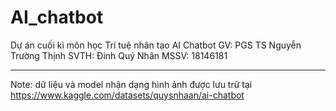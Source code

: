 # AI_chatbot

Dự án cuối kì môn học Trí tuệ nhân tạo
AI Chatbot
GV: PGS TS Nguyễn Trường Thịnh
SVTH: Đinh Quý Nhân
MSSV: 18146181






******
Note: dữ liệu và model nhận dạng hình ảnh được lưu trữ tại https://www.kaggle.com/datasets/quysnhaan/ai-chatbot
